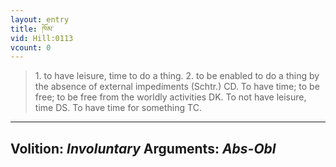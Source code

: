 ```yaml
---
layout: entry
title: ཁོམ་
vid: Hill:0113
vcount: 0
---
```

> 1\. to have leisure, time to do a thing\. 2\. to be enabled to do a thing by the absence of external impediments (Schtr\.) CD\. To have time; to be free; to be free from the worldly activities DK\. To not have leisure, time DS\. To have time for something TC\.

---
Volition: _Involuntary_
Arguments: _Abs-Obl_
---

